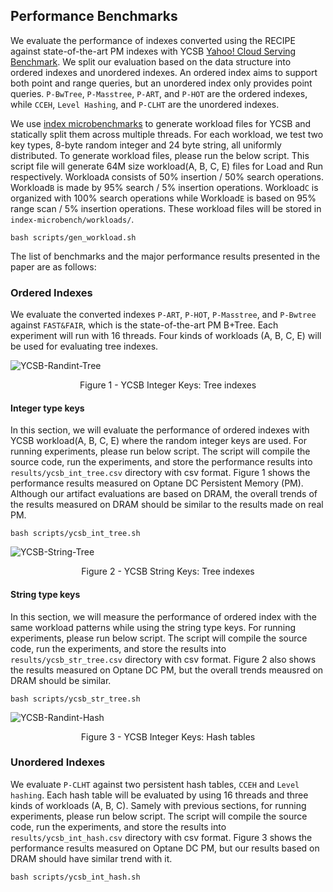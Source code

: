## Performance Benchmarks
We evaluate the performance of indexes converted using the RECIPE against state-of-the-art PM indexes with YCSB [Yahoo! Cloud Serving Benchmark](https://github.com/brianfrankcooper/YCSB). We split our evaluation based on the data structure into ordered indexes and unordered indexes. An ordered index aims to support both point and range queries, but an unordered index only provides point queries. `P-BwTree`, `P-Masstree`, `P-ART`, and `P-HOT` are the ordered indexes, while `CCEH`, `Level Hashing`, and `P-CLHT` are the unordered indexes.

We use [index microbenchmarks](https://github.com/wangziqi2016/index-microbench) to generate workload files for YCSB and statically split them across multiple threads. For each workload, we test two key types, 8-byte random integer and 24 byte string, all uniformly distributed. To generate workload files, please run the below script. This script file will generate 64M size workload(A, B, C, E) files for Load and Run respectively. Workload`A` consists of 50% insertion / 50% search operations. Workload`B` is made by 95% search / 5% insertion operations. Workload`C` is organized with 100% search operations while Workload`E` is based on 95% range scan / 5% insertion operations. These workload files will be stored in `index-microbench/workloads/`.

```
bash scripts/gen_workload.sh
```

The list of benchmarks and the major performance results presented in the paper are as follows:

### Ordered Indexes
We evaluate the converted indexes `P-ART`, `P-HOT`, `P-Masstree`, and `P-Bwtree` against `FAST&FAIR`, which is the state-of-the-art PM B+Tree. Each experiment will run with 16 threads. Four kinds of workloads (A, B, C, E) will be used for evaluating tree indexes.

![YCSB-Randint-Tree](https://github.com/utsaslab/RECIPE/blob/master/graphs/ycsb-tree-multithread-randint.png)
<p align="center"> Figure 1 - YCSB Integer Keys: Tree indexes </p>

#### Integer type keys
In this section, we will evaluate the performance of ordered indexes with YCSB workload(A, B, C, E) where the random integer keys are used. For running experiments, please run below script. The script will compile the source code, run the experiments, and store the performance results into `results/ycsb_int_tree.csv` directory with csv format. Figure 1 shows the performance results measured on Optane DC Persistent Memory (PM). Although our artifact evaluations are based on DRAM, the overall trends of the results measured on DRAM should be similar to the results made on real PM.
```
bash scripts/ycsb_int_tree.sh
```

![YCSB-String-Tree](https://github.com/utsaslab/RECIPE/blob/master/graphs/ycsb-tree-multithread.png)
<p align="center"> Figure 2 - YCSB String Keys: Tree indexes </p>

#### String type keys
In this section, we will measure the performance of ordered index with the same workload patterns while using the string type keys. For running experiments, please run below script. The script will compile the source code, run the experiments, and store the results into `results/ycsb_str_tree.csv` directory with csv format. Figure 2 also shows the results measured on Optane DC PM, but the overall trends meausred on DRAM should be similar.
```
bash scripts/ycsb_str_tree.sh
```

![YCSB-Randint-Hash](https://github.com/utsaslab/RECIPE/blob/master/graphs/ycsb-hash-multithread.png)
<p align="center"> Figure 3 - YCSB Integer Keys: Hash tables </p>

### Unordered Indexes
We evaluate `P-CLHT` against two persistent hash tables, `CCEH` and `Level hashing`. Each hash table will be evaluated by using 16 threads and three kinds of workloads (A, B, C). Samely with previous sections, for running experiments, please run below script. The script will compile the source code, run the experiments, and store the results into `results/ycsb_int_hash.csv` directory with csv format. Figure 3 shows the performance results measured on Optane DC PM, but our results based on DRAM should have similar trend with it.

```
bash scripts/ycsb_int_hash.sh
```
